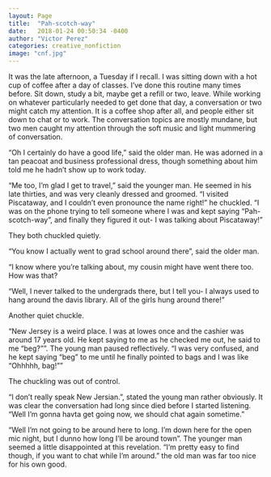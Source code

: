 ```yaml
---
layout: Page
title:  "Pah-scotch-way"
date:   2018-01-24 00:50:34 -0400
author: "Victor Perez"
categories: creative_nonfiction
image: "cnf.jpg"
---
```

It was the late afternoon, a Tuesday if I recall. I was sitting down with a hot cup of coffee after a day of classes. I’ve done this routine many times before. Sit down, study a bit, maybe get a refill or two, leave. While working on whatever particularly needed to get done that day, a conversation or two might catch my attention. It is a coffee shop after all, and people either sit down to chat or to work. The conversation topics are mostly mundane, but two men caught my attention through the soft music and light mummering of conversation.

“Oh I certainly do have a good life,” said the older man. He was adorned in a tan peacoat and business professional dress, though something about him told me he hadn’t show up to work today.

“Me too, I’m glad I get to travel,” said the younger man. He seemed in his late thirties, and was very cleanly dressed and groomed. “I visited Piscataway, and I couldn’t even pronounce the name right!” he chuckled. “I was on the phone trying to tell someone where I was and kept saying “Pah-scotch-way”, and finally they figured it out- I was talking about Piscataway!”

They both chuckled quietly.

“You know I actually went to grad school around there”, said the older man.

“I know where you’re talking about, my cousin might have went there too. How was that?

“Well, I never talked to the undergrads there, but I tell you- I always used to hang around the davis library. All of the girls hung around there!”

Another quiet chuckle.

“New Jersey is a weird place. I was at lowes once and the cashier was around 17 years old. He kept saying to me as he checked me out, he said to me “beg?””. The young man paused reflectively. “I was very confused, and he kept saying “beg” to me until he finally pointed to bags and I was like “Ohhhhh, bag!””

The chuckling was out of control.

“I don’t really speak New Jersian.”, stated the young man rather obviously. It was clear the conversation had long since died before I started listening. “Well I’m gonna havta get going now, we should chat again sometime.”

“Well I’m not going to be around here to long. I’m down here for the open mic night, but I dunno how long I’ll be around town”. The younger man seemed a little disappointed at this revelation. “I’m pretty easy to find though, if you want to chat while I’m around.” the old man was far too nice for his own good.
